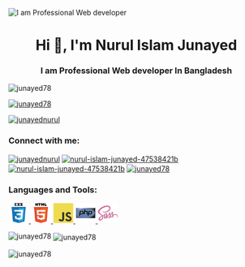 ![I am Professional Web developer](https://media-exp1.licdn.com/dms/image/C4E16AQEHpc3B-F0gFg/profile-displaybackgroundimage-shrink_200_800/0/1630348838271?e=2147483647&v=beta&t=sMBhWcykNbm2SskpePyJA1C3eO3FqEJLwBbNpiom6zk)
<h1 align="center">Hi 👋, I'm Nurul Islam Junayed</h1>
<h3 align="center">I am Professional Web developer In Bangladesh</h3>

<p align="left"> <img src="https://komarev.com/ghpvc/?username=junayed78&label=Profile%20views&color=0e75b6&style=flat" alt="junayed78" /> </p>

<p align="left"> <a href="https://github.com/ryo-ma/github-profile-trophy"><img src="https://github-profile-trophy.vercel.app/?username=junayed78" alt="junayed78" /></a> </p>

<p align="left"> <a href="https://twitter.com/junayednurul" target="blank"><img src="https://img.shields.io/twitter/follow/junayednurul?logo=twitter&style=for-the-badge" alt="junayednurul" /></a> </p>

<h3 align="left">Connect with me:</h3>
<p align="left">
<a href="https://twitter.com/junayednurul" target="blank"><img align="center" src="https://raw.githubusercontent.com/rahuldkjain/github-profile-readme-generator/master/src/images/icons/Social/twitter.svg" alt="junayednurul" height="30" width="40" /></a>
<a href="https://linkedin.com/in/nurul-islam-junayed-47538421b" target="blank"><img align="center" src="https://raw.githubusercontent.com/rahuldkjain/github-profile-readme-generator/master/src/images/icons/Social/linked-in-alt.svg" alt="nurul-islam-junayed-47538421b" height="30" width="40" /></a>
<a href="https://fb.com/nurul-islam-junayed-47538421b" target="blank"><img align="center" src="https://raw.githubusercontent.com/rahuldkjain/github-profile-readme-generator/master/src/images/icons/Social/facebook.svg" alt="nurul-islam-junayed-47538421b" height="30" width="40" /></a>
<a href="https://instagram.com/junayed78" target="blank"><img align="center" src="https://raw.githubusercontent.com/rahuldkjain/github-profile-readme-generator/master/src/images/icons/Social/instagram.svg" alt="junayed78" height="30" width="40" /></a>
</p>

<h3 align="left">Languages and Tools:</h3>
<p align="left"> <a href="https://www.w3schools.com/css/" target="_blank" rel="noreferrer"> <img src="https://raw.githubusercontent.com/devicons/devicon/master/icons/css3/css3-original-wordmark.svg" alt="css3" width="40" height="40"/> </a> <a href="https://www.w3.org/html/" target="_blank" rel="noreferrer"> <img src="https://raw.githubusercontent.com/devicons/devicon/master/icons/html5/html5-original-wordmark.svg" alt="html5" width="40" height="40"/> </a> <a href="https://developer.mozilla.org/en-US/docs/Web/JavaScript" target="_blank" rel="noreferrer"> <img src="https://raw.githubusercontent.com/devicons/devicon/master/icons/javascript/javascript-original.svg" alt="javascript" width="40" height="40"/> </a> <a href="https://www.php.net" target="_blank" rel="noreferrer"> <img src="https://raw.githubusercontent.com/devicons/devicon/master/icons/php/php-original.svg" alt="php" width="40" height="40"/> </a> <a href="https://sass-lang.com" target="_blank" rel="noreferrer"> <img src="https://raw.githubusercontent.com/devicons/devicon/master/icons/sass/sass-original.svg" alt="sass" width="40" height="40"/> </a> </p>

<p><img align="left" src="https://github-readme-stats.vercel.app/api/top-langs?username=junayed78&show_icons=true&locale=en&layout=compact" alt="junayed78" /></p>

<p>&nbsp;<img align="center" src="https://github-readme-stats.vercel.app/api?username=junayed78&show_icons=true&locale=en" alt="junayed78" /></p>

<p><img align="center" src="https://github-readme-streak-stats.herokuapp.com/?user=junayed78&" alt="junayed78" /></p>
